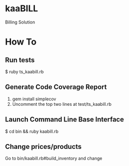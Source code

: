 kaaBILL
=======

Billing Solution

How To
======

Run tests
---------
$ ruby ts_kaabill.rb

Generate Code Coverage Report
----------------------------- 
1. gem install simplecov
2. Uncomment the top two lines at test/ts_kaabill.rb

Launch Command Line Base Interface
----------------------------------
$ cd bin && ruby kaabill.rb

Change prices/products 
----------------------
Go to bin/kaabill.rb#build_inventory and change


